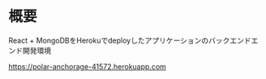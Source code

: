 # 概要

React + MongoDBをHerokuでdeployしたアプリケーションのバックエンドエンド開発環境

https://polar-anchorage-41572.herokuapp.com

